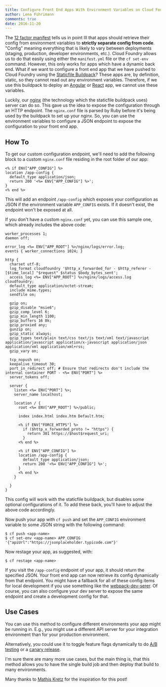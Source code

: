 ```yaml
---
title: Configure Front End Apps With Environment Variables on Cloud Foundry
author: Lena Fuhrimann
comments: true
date: 2016-11-20
---
```


The [12 factor manifest](https://12factor.net/) tells us in point III that apps should retrieve their config from environment variables to **strictly separate config from code**. "Config" meaning everything that is likely to vary between deployments (staging, production, developer environments, etc.). Cloud Foundry allows us to do that easily using either the `manifest.yml` file or the `cf set-env` command. However, this only works for apps which have a dynamic back end. What if we want to configure a front end app that we have pushed to Cloud Foundry using the [Staticfile Buildpack](https://github.com/cloudfoundry/staticfile-buildpack)? These apps are, by definition, static, so they cannot read out any environment variables. Therefore, if we use this buildpack to deploy an [Angular](https://angular.io/) or [React](https://facebook.github.io/react/) app, we cannot use these variables.

Luckily, our [nginx](https://www.nginx.com/) (the technology which the staticfile buildpack uses) server can do so. This gave us the idea to expose the configuration through an HTTP endpoint. The `nginx.conf` file is parsed by Ruby before it's being used by the buildpack to set up your nginx. So, you can use the environment variables to configure a JSON endpoint to expose the configuration to your front end app.

## How To

To get our custom configuration endpoint, we'll need to add the following block to a custom `nginx.conf` file residing in the root folder of our app:

```nginx
<% if ENV["APP_CONFIG"] %>
location /app-config {
  default_type application/json;
  return 200 '<%= ENV["APP_CONFIG"] %>';
}
<% end %>
```

This will add an endpoint `/app-config` which exposes your configuration as JSON if the environment variable `APP_CONFIG` exists. If it doesn't exist, the endpoint won't be exposed at all.

If you don't have a custom `nginx.conf` yet, you can use this sample one, which already includes the above code:

```nginx
worker_processes 1;
daemon off;

error_log <%= ENV["APP_ROOT"] %>/nginx/logs/error.log;
events { worker_connections 1024; }

http {
  charset utf-8;
  log_format cloudfoundry '$http_x_forwarded_for - $http_referer - [$time_local] "$request" $status $body_bytes_sent';
  access_log <%= ENV["APP_ROOT"] %>/nginx/logs/access.log cloudfoundry;
  default_type application/octet-stream;
  include mime.types;
  sendfile on;

  gzip on;
  gzip_disable "msie6";
  gzip_comp_level 6;
  gzip_min_length 1100;
  gzip_buffers 16 8k;
  gzip_proxied any;
  gunzip on;
  gzip_static always;
  gzip_types text/plain text/css text/js text/xml text/javascript application/javascript application/x-javascript application/json application/xml application/xml+rss;
  gzip_vary on;

  tcp_nopush on;
  keepalive_timeout 30;
  port_in_redirect off; # Ensure that redirects don't include the internal container PORT - <%= ENV["PORT"] %>
  server_tokens off;

  server {
    listen <%= ENV["PORT"] %>;
    server_name localhost;

    location / {
      root <%= ENV["APP_ROOT"] %>/public;

      index index.html index.htm Default.htm;

      <% if ENV["FORCE_HTTPS"] %>
        if ($http_x_forwarded_proto != "https") {
          return 301 https://$host$request_uri;
        }
      <% end %>

      <% if ENV["APP_CONFIG"] %>
      location /app-config {
        default_type application/json;
        return 200 '<%= ENV["APP_CONFIG"] %>';
      }
      <% end %>
    }

  }
}
```

This config will work with the staticfile buildpack, but disables some optional configurations of it. To add these back, you'll have to adjust the above code accordingly.

Now push your app with `cf push` and set the `APP_CONFIG` environment variable to some JSON string with the following command:

```shell
$ cf push <app-name>
$ cf set-env <app-name> APP_CONFIG '{"apiUrl":"https://jsonplaceholder.typicode.com"}'
```

Now restage your app, as suggested, with:

```shell
$ cf restage <app-name>
```

If you visit the `/app-config` endpoint of your app, it should return the specified JSON. Your front end app can now retrieve its config dynamically from that endpoint. You might have a fallback for all of these config items for local development if you use something like the [webpack-dev-serer](https://webpack.github.io/docs/webpack-dev-server.html). Of course, you can also configure your dev server to expose the same endpoint and create a development config for that.

## Use Cases

You can use this method to configure different environments your app might be running in. E.g., you might use a different API server for your integration environment than for your production environment.

Alternatively, you could use it to toggle feature flags dynamically to do [A/B testing](https://en.wikipedia.org/wiki/A/B_testing) or a [canary release](https://martinfowler.com/bliki/CanaryRelease.html).

I'm sure there are many more use cases, but the main thing is, that this method allows you to have the single build job and then deploy that build to many environments.

Many thanks to [Mathis Kretz](https://github.com/mkretz) for the inspiration for this post!
